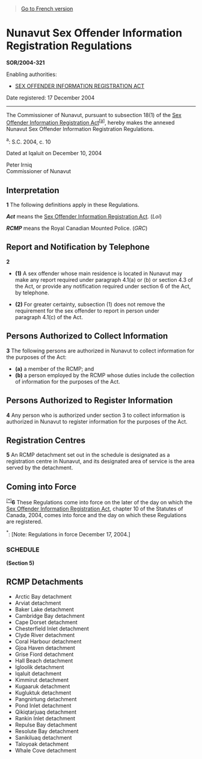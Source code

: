 > [Go to French version](/fr/Règlements/Décrets,%20ordonnances%20et%20règlements%20statutaires/2004/321.md)

# Nunavut Sex Offender Information Registration Regulations

**SOR/2004-321**

Enabling authorities: 
- [SEX OFFENDER INFORMATION REGISTRATION ACT](/en/Acts/Statutes%20of%20Canada/2004/c.%2010.md)

Date registered: 17 December 2004

----------

The Commissioner of Nunavut, pursuant to subsection 18(1) of the [Sex Offender Information Registration Act](/en/Acts/Statutes%20of%20Canada/2004/c.%2010.md)<sup><a href='#footnotea_e'>[a]</a></sup>, hereby makes the annexed Nunavut Sex Offender Information Registration Regulations.

<a name='footnotea_e'><sup>a</sup></a>: S.C. 2004, c. 10<br />

Dated at Iqaluit on December 10, 2004


<p>Peter Irniq<br />Commissioner of Nunavut<br /></p>




## Interpretation


**1** The following definitions apply in these Regulations.

***Act*** means the [Sex Offender Information Registration Act](/en/Acts/Statutes%20of%20Canada/2004/c.%2010.md). (*Loi*)

***RCMP*** means the Royal Canadian Mounted Police. (*GRC*)




## Report and Notification by Telephone


**2** 

- **(1)** A sex offender whose main residence is located in Nunavut may make any report required under paragraph 4.1(a) or (b) or section 4.3 of the Act, or provide any notification required under section 6 of the Act, by telephone.

- **(2)** For greater certainty, subsection (1) does not remove the requirement for the sex offender to report in person under paragraph 4.1(c) of the Act.




## Persons Authorized to Collect Information


**3** The following persons are authorized in Nunavut to collect information for the purposes of the Act:
- **(a)** a member of the RCMP; and
- **(b)** a person employed by the RCMP whose duties include the collection of information for the purposes of the Act.




## Persons Authorized to Register Information


**4** Any person who is authorized under section 3 to collect information is authorized in Nunavut to register information for the purposes of the Act.




## Registration Centres


**5** An RCMP detachment set out in the schedule is designated as a registration centre in Nunavut, and its designated area of service is the area served by the detachment.




## Coming into Force


<sup><a href='#fn_SOR-2004-321_e_hq_6626'>[*]</a></sup>**6** These Regulations come into force on the later of the day on which the [Sex Offender Information Registration Act](/en/Acts/Statutes%20of%20Canada/2004/c.%2010.md), chapter 10 of the Statutes of Canada, 2004, comes into force and the day on which these Regulations are registered.

<a name='fn_SOR-2004-321_e_hq_6626'><sup>*</sup></a>: [Note: Regulations in force December 17, 2004.]<br />




### **SCHEDULE** 
**(Section 5)**

## RCMP Detachments

- Arctic Bay detachment
- Arviat detachment
- Baker Lake detachment
- Cambridge Bay detachment
- Cape Dorset detachment
- Chesterfield Inlet detachment
- Clyde River detachment
- Coral Harbour detachment
- Gjoa Haven detachment
- Grise Fiord detachment
- Hall Beach detachment
- Igloolik detachment
- Iqaluit detachment
- Kimmirut detachment
- Kugaaruk detachment
- Kugluktuk detachment
- Pangnirtung detachment
- Pond Inlet detachment
- Qikiqtarjuaq detachment
- Rankin Inlet detachment
- Repulse Bay detachment
- Resolute Bay detachment
- Sanikiluaq detachment
- Taloyoak detachment
- Whale Cove detachment

